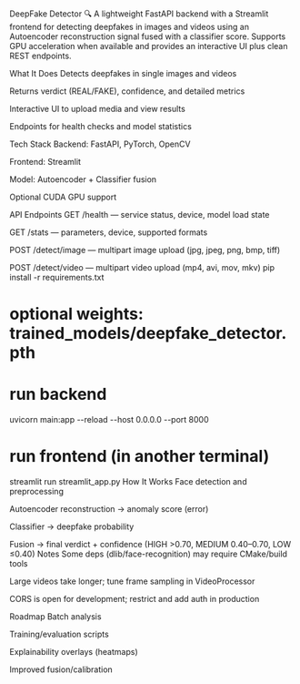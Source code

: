 DeepFake Detector 🔍
A lightweight FastAPI backend with a Streamlit frontend for detecting deepfakes in images and videos using an Autoencoder reconstruction signal fused with a classifier score. Supports GPU acceleration when available and provides an interactive UI plus clean REST endpoints.

What It Does
Detects deepfakes in single images and videos

Returns verdict (REAL/FAKE), confidence, and detailed metrics

Interactive UI to upload media and view results

Endpoints for health checks and model statistics

Tech Stack
Backend: FastAPI, PyTorch, OpenCV

Frontend: Streamlit

Model: Autoencoder + Classifier fusion

Optional CUDA GPU support

API Endpoints
GET /health — service status, device, model load state

GET /stats — parameters, device, supported formats

POST /detect/image — multipart image upload (jpg, jpeg, png, bmp, tiff)

POST /detect/video — multipart video upload (mp4, avi, mov, mkv)
pip install -r requirements.txt
# optional weights: trained_models/deepfake_detector.pth

# run backend
uvicorn main:app --reload --host 0.0.0.0 --port 8000

# run frontend (in another terminal)
streamlit run streamlit_app.py
How It Works
Face detection and preprocessing

Autoencoder reconstruction → anomaly score (error)

Classifier → deepfake probability

Fusion → final verdict + confidence (HIGH >0.70, MEDIUM 0.40–0.70, LOW ≤0.40)
Notes
Some deps (dlib/face-recognition) may require CMake/build tools

Large videos take longer; tune frame sampling in VideoProcessor

CORS is open for development; restrict and add auth in production

Roadmap
Batch analysis

Training/evaluation scripts

Explainability overlays (heatmaps)

Improved fusion/calibration

